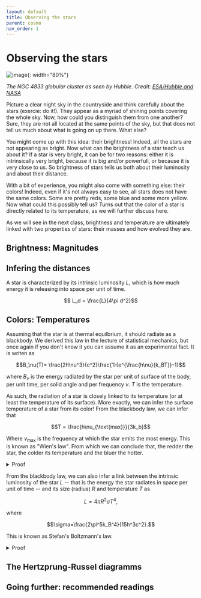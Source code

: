 ```yaml
---
layout: default
title: Observing the stars
parent: cosmo
nav_order: 1
---
```


# Observing the stars

![image](../images/potw1631a.jpg){: width="80%"}

*The NGC 4833 globular cluster as seen by Hubble. Credit: [ESA/Hubble and NASA](https://esahubble.org/images/potw1631a/)*



Picture a clear night sky in the countryside and think carefully about the stars (exercie: do it!). They appear as a myriad of shining points covering the whole sky. Now, how could you distinguish them from one another?
Sure, they are not all located at the same points of the sky, but that does not tell us much about what is going on up there. What else?

You might come up with this idea: their brightness! Indeed, all the stars are not appearing as bright. Now what can the brightness of a star teach us about it? If a star is very bright, it can be for two reasons: either it is intrinsically very bright, because it is big and/or powerfull, or because it is very close to us. So brightness of stars tells us both about their luminosity and about their distance.

With a bit of experience, you might also come with something else: their colors! Indeed, even if it's not always easy to see, all stars does not have the same colors. Some are pretty reds, some blue and some more yellow. Now what could this possibly tell us? Turns out that the color of a star is directly related to its temperature, as we will further discuss here.

As we will see in the next class, brightness and temperature are ultimately linked with two properties of stars: their masses and how evolved they are.

## Brightness: Magnitudes

## Infering the distances

A star is characterized by its intrinsic luminosity $L$, which is how much energy it is releasing into space per unit of time.

$$ L_d = \frac{L}{4\pi d^2}$$

## Colors: Temperatures

Assuming that the star is at thermal equilbrium, it should radiate as a blackbody. We derived this law in the lecture of statistical mechanics, but once again if you don't know it you can assume it as an experimental fact. It is writen as

$$B_\nu(T)= \frac{2h\nu^3}{c^2}\frac{1}{e^{\frac{h\nu}{k_BT}}-1}$$

where $B_\nu$ is the energy radiated by the star per unit of surface of the body, per unit time, per solid angle and per frequency $\nu$. $T$ is the temperature.

As such, the radiation of a star is closely linked to its temperature (or at least the temperature of its surface). More exactly, we can infer the surface temperature of a star from its color!
From the blackbody law, we can infer that 

$$T = \frac{h\nu_{\text{max}}}{3k_b}$$

Where $\nu_{\text{max}}$ is the frequency at which the star emits the most energy. This is known as "Wien's law". From which we can conclude that, the redder the star, the colder its temperature and the bluer the hotter.

<details>
  <summary>Proof</summary>


*Add a code that proves it graphically*

To find the maximum $\nu_{\text{max}}$ of the blackbody law $B_\nu$, we need to derivate it with respect to $\nu$ and set this derivative equal to zero, that is, we must solve

$$\frac{\text{d} B_\nu(T)}{\text{d}\nu}=0$$

that is

$$\frac{\text{d}}{\text{d}\nu}(\frac{2h\nu^3}{c^2}\frac{1}{e^{\frac{h\nu}{k_BT}}-1})=0$$

</details>

From the blackbody law, we can also infer a link between the intrinsic luminosity of the star $L$ -- that is the energy the star radiates in space per unit of time -- and its size (radius) $R$ and temperature $T$ as

$$ L = 4\pi R^2\sigma T^4,$$

where 

$$\sigma=\frac{2\pi^5k_B^4}{15h^3c^2}.$$

This is known as Stefan's Boltzmann's law.

<details>
  <summary>Proof</summary>

</details>



## The Hertzprung-Russel diagramms

## Going further: recommended readings



